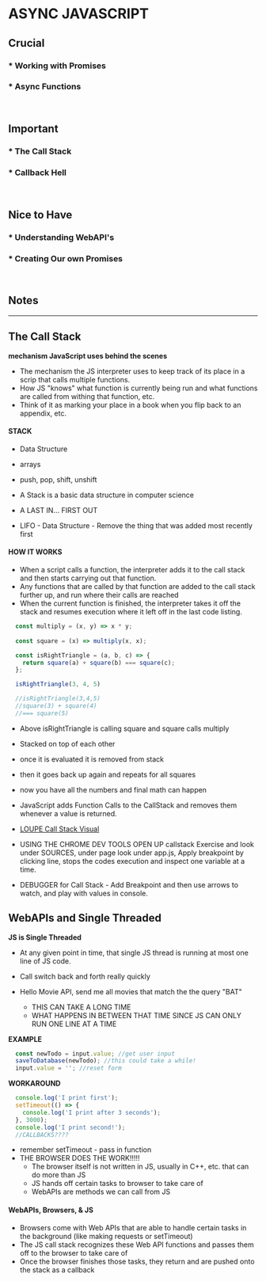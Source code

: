 # ASYNC JAVASCRIPT

## Crucial 

### * Working with Promises
### * Async Functions

<br>

## Important 

### * The Call Stack
### * Callback Hell


<br>

## Nice to Have

### * Understanding WebAPI's
### * Creating Our own Promises


<br>

## Notes

<hr>

## The Call Stack
**mechanism JavaScript uses behind the scenes**

- The mechanism the JS interpreter uses to keep track of its place in a scrip that calls multiple functions.
- How JS "knows" what function is currently being run and what functions are called from withing that function, etc.
- Think of it as marking your place in a book when you flip back to an appendix, etc.

#### **STACK**
- Data Structure 
- arrays
- push, pop, shift, unshift

- A Stack is a basic data structure in computer science
- A LAST IN... FIRST OUT
- LIFO - Data Structure - Remove the thing that was added most recently first

#### **HOW IT WORKS**
- When a script calls a function, the interpreter adds it to the call stack and then starts carrying out that function.
- Any functions that are called by that function are added to the call stack further up, and run where their calls are reached
- When the current function is finished, the interpreter takes it off the stack and resumes execution where it left off in the last code listing.

```js
  const multiply = (x, y) => x * y;
  
  const square = (x) => multiply(x, x);

  const isRightTriangle = (a, b, c) => {
    return square(a) + square(b) === square(c);
  };

  isRightTriangle(3, 4, 5)

  //isRightTriangle(3,4,5)
  //square(3) + square(4) 
  //=== square(5)
```
- Above isRightTriangle is calling square and square calls multiply
- Stacked on top of each other
- once it is evaluated it is removed from stack
- then it goes back up again and repeats for all squares
- now you have all the numbers and final math can happen

- JavaScript adds Function Calls to the CallStack and removes them whenever a value is returned.

- [LOUPE Call Stack Visual](http://latentflip.com/loupe/?code=ZnVuY3Rpb24gbXVsdGlwbHkoeCx5KSB7CiAgICByZXR1cm4geCAqIHk7Cn0KCmZ1bmN0aW9uIHNxdWFyZSh4KSB7CiAgICByZXR1cm4gbXVsdGlwbHkoeCx4KTsKfQoKZnVuY3Rpb24gaXNSaWdodFRyaWFuZ2xlKGEsYixjKXsKICAgIHJldHVybiBzcXVhcmUoYSkgKyBzcXVhcmUoYikgPT09IHNxdWFyZShjKTsKfQoKaXNSaWdodFRyaWFuZ2xlKDMsNCw1KQ%3D%3D!!!)

- USING THE CHROME DEV TOOLS OPEN UP callstack Exercise and look under SOURCES, under page look under app.js, Apply breakpoint by clicking line, stops the codes execution and inspect one variable at a time.
- DEBUGGER for Call Stack - Add Breakpoint and then use arrows to watch, and play with values in console. 

## WebAPIs and Single Threaded
**JS is Single Threaded**
- At any given point in time, that single JS thread is running at most one line of JS code.
- Call switch back and forth really quickly

- Hello Movie API, send me all movies that match the the query "BAT"
  - THIS CAN TAKE A LONG TIME 
  - WHAT HAPPENS IN BETWEEN THAT TIME SINCE JS CAN ONLY RUN ONE LINE AT A TIME

**EXAMPLE**
```js
  const newTodo = input.value; //get user input
  saveToDatabase(newTodo); //this could take a while!
  input.value = ''; //reset form
```
**WORKAROUND**
```js
  console.log('I print first');
  setTimeout(() => {
    console.log('I print after 3 seconds');
  }, 3000);
  console.log('I print second!');
  //CALLBACKS????
```
- remember setTimeout - pass in function
- THE BROWSER DOES THE WORK!!!!!
  - The browser itself is not written in JS, usually in C++, etc. that can do more than JS 
  - JS hands off certain tasks to browser to take care of
  - WebAPIs are methods we can call from JS

#### WebAPIs, Browsers, & JS
- Browsers come with Web APIs that are able to handle certain tasks in the background (like making requests or setTimeout)
- The JS call stack recognizes these Web API functions and passes them off to the browser to take care of
- Once the browser finishes those tasks, they return and are pushed onto the stack as a callback






